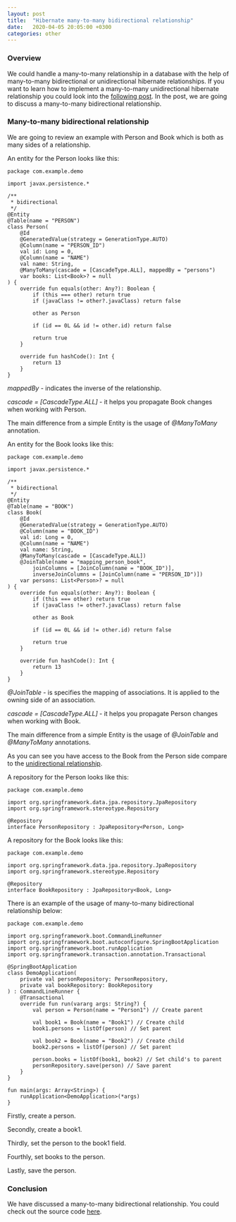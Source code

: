 ```yaml
---
layout: post
title:  "Hibernate many-to-many bidirectional relationship"
date:   2020-04-05 20:05:00 +0300
categories: other
---
```


### Overview

We could handle a many-to-many relationship in a database with the help of many-to-many bidirectional or unidirectional hibernate relationships.
If you want to learn how to implement a many-to-many unidirectional hibernate relationship you could look into the [following post](https://vmaks.github.io/other/2020/04/12/hibernate-many-to-many-unidirectional-relationship.html).
In the post, we are going to discuss a many-to-many bidirectional relationship. 

### Many-to-many bidirectional relationship

We are going to review an example with Person and Book which is both as many sides of a relationship.

An entity for the Person looks like this:

```
package com.example.demo

import javax.persistence.*

/**
 * bidirectional
 */
@Entity
@Table(name = "PERSON")
class Person(
    @Id
    @GeneratedValue(strategy = GenerationType.AUTO)
    @Column(name = "PERSON_ID")
    val id: Long = 0,
    @Column(name = "NAME")
    val name: String,
    @ManyToMany(cascade = [CascadeType.ALL], mappedBy = "persons")
    var books: List<Book>? = null
) {
    override fun equals(other: Any?): Boolean {
        if (this === other) return true
        if (javaClass != other?.javaClass) return false

        other as Person

        if (id == 0L && id != other.id) return false

        return true
    }

    override fun hashCode(): Int {
        return 13
    }
}
```

*mappedBy* - indicates the inverse of the relationship.

*cascade = [CascadeType.ALL]* - it helps you propagate Book changes when working with Person.

The main difference from a simple Entity is the usage of *@ManyToMany* annotation.

An entity for the Book looks like this:

```
package com.example.demo

import javax.persistence.*

/**
 * bidirectional
 */
@Entity
@Table(name = "BOOK")
class Book(
    @Id
    @GeneratedValue(strategy = GenerationType.AUTO)
    @Column(name = "BOOK_ID")
    val id: Long = 0,
    @Column(name = "NAME")
    val name: String,
    @ManyToMany(cascade = [CascadeType.ALL])
    @JoinTable(name = "mapping_person_book",
        joinColumns = [JoinColumn(name = "BOOK_ID")],
        inverseJoinColumns = [JoinColumn(name = "PERSON_ID")])
    var persons: List<Person>? = null
) {
    override fun equals(other: Any?): Boolean {
        if (this === other) return true
        if (javaClass != other?.javaClass) return false

        other as Book

        if (id == 0L && id != other.id) return false

        return true
    }

    override fun hashCode(): Int {
        return 13
    }
}
```

*@JoinTable* - is specifies the mapping of associations. It is applied to the owning side of an association.

*cascade = [CascadeType.ALL]* - it helps you propagate Person changes when working with Book.

The main difference from a simple Entity is the usage of *@JoinTable* and *@ManyToMany* annotations.

As you can see you have access to the Book from the Person side compare to the [unidirectional relationship](https://vmaks.github.io/other/2020/04/12/hibernate-many-to-many-unidirectional-relationship.html).

A repository for the Person looks like this:

```
package com.example.demo

import org.springframework.data.jpa.repository.JpaRepository
import org.springframework.stereotype.Repository

@Repository
interface PersonRepository : JpaRepository<Person, Long>
```

A repository for the Book looks like this:

```
package com.example.demo

import org.springframework.data.jpa.repository.JpaRepository
import org.springframework.stereotype.Repository

@Repository
interface BookRepository : JpaRepository<Book, Long>
```

There is an example of the usage of many-to-many bidirectional relationship below:

```
package com.example.demo

import org.springframework.boot.CommandLineRunner
import org.springframework.boot.autoconfigure.SpringBootApplication
import org.springframework.boot.runApplication
import org.springframework.transaction.annotation.Transactional

@SpringBootApplication
class DemoApplication(
	private val personRepository: PersonRepository,
	private val bookRepository: BookRepository
) : CommandLineRunner {
	@Transactional
	override fun run(vararg args: String?) {
		val person = Person(name = "Person1") // Create parent

		val book1 = Book(name = "Book1") // Create child
		book1.persons = listOf(person) // Set parent

		val book2 = Book(name = "Book2") // Create child
		book2.persons = listOf(person) // Set parent

		person.books = listOf(book1, book2) // Set child's to parent
		personRepository.save(person) // Save parent
	}
}

fun main(args: Array<String>) {
	runApplication<DemoApplication>(*args)
}
```

Firstly, create a person. 

Secondly, create a book1. 

Thirdly, set the person to the book1 field. 

Fourthly, set books to the person.

Lastly, save the person.

### Conclusion

We have discussed a many-to-many bidirectional relationship.
You could check out the source code [here](https://github.com/vmaks/kotlin-hibernate-equals-hashcode).
